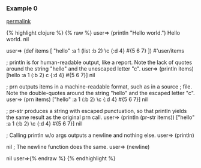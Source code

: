 ### Example 0
[permalink](#example-0)

{% highlight clojure %}
{% raw %}
user=> (println "Hello world.")
Hello world.
nil

user=> (def items [ "hello" :a 1 (list :b 2) \c {:d 4} #{5 6 7} ])
#'user/items

; println is for human-readable output, like a report. Note the lack of quotes around the string "hello" and the unescaped letter "c".
user=> (println items)
[hello :a 1 (:b 2) c {:d 4} #{5 6 7}]
nil

; prn outputs items in a machine-readable format, such as in a source
; file. Note the double-quotes around the string "hello" and the escaped letter "c".
user=> (prn items)
["hello" :a 1 (:b 2) \c {:d 4} #{5 6 7}]
nil

; pr-str produces a string with escaped punctuation, so that println yields the same result as the original prn call.
user=> (println (pr-str items))
["hello" :a 1 (:b 2) \c {:d 4} #{5 6 7}]
nil

; Calling println w/o args outputs a newline and nothing else.
user=> (println)

nil
; The newline function does the same.
user=> (newline)

nil
user=>{% endraw %}
{% endhighlight %}


